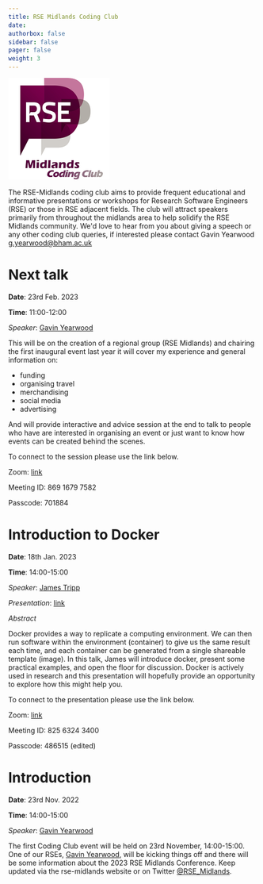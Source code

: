 ```yaml
---
title: RSE Midlands Coding Club
date:
authorbox: false
sidebar: false
pager: false
weight: 3
---
```

![RSE Midlands Coding Club Logo](/images/logo-RSE-midlands-coding-club.png)

The RSE-Midlands coding club aims to provide frequent educational and informative presentations or workshops for Research Software Engineers (RSE) or those in RSE adjacent fields. The club will attract speakers primarily from throughout the midlands area to help solidify the RSE Midlands community. We'd love to hear from you about giving a speech or any other coding club queries, if interested please contact Gavin Yearwood [g.yearwood@bham.ac.uk](mailto:g.yearwood@bham.ac.uk)

# Next talk
**Date**: 23rd Feb. 2023

**Time**: 11:00-12:00

*Speaker*: [Gavin Yearwood](https://intranet.birmingham.ac.uk/it/teams/infrastructure/research/bear/rsg/staff/gavin-yearwood.aspx)

This will be on the creation of a
regional group (RSE Midlands) and chairing the first inaugural event last year it will cover my experience and general information on:

* funding
* organising travel
* merchandising
* social media
* advertising

And will provide interactive and advice session at the end to talk to people who have are interested in organising an event or just want to know how events can be created behind the scenes.

To connect to the session please use the link below.

Zoom: [link](https://bham-ac-uk.zoom.us/j/86916797582?pwd=YndkODNUK09DQXdIMnlWUzBkdFMzQT09)

Meeting ID: 869 1679 7582

Passcode: 701884

# Introduction to Docker
**Date**: 18th Jan. 2023

**Time**: 14:00-15:00

*Speaker*: [James Tripp](https://jamestripp.net/)

*Presentation*: [link](https://livewarwickac-my.sharepoint.com/:b:/g/personal/pssnac_live_warwick_ac_uk/Ed7hQy-QG5VLpPhBamLxyeUBsrX8eu-xvi6q1zn3gjUqMw?e=Aaht9I)

*Abstract*

Docker provides a way to replicate a computing environment. We can then run software within the environment (container) to give us the same result each time, and each container can be generated from a single shareable template (image).  In this talk, James will introduce docker, present some practical examples, and open the floor for discussion. Docker is actively used in research and this presentation will hopefully provide an opportunity to explore how this might help you.

To connect to the presentation please use the link below.

Zoom: [link](https://bham-ac-uk.zoom.us/j/82563243400?pwd=TDdMTDkrOVhnK2IrR3FiMitBekRhdz09)

Meeting ID: 825 6324 3400

Passcode: 486515 (edited)

# Introduction
**Date**: 23rd Nov. 2022

**Time**: 14:00-15:00

*Speaker*: [Gavin Yearwood](https://intranet.birmingham.ac.uk/it/teams/infrastructure/research/bear/rsg/staff/gavin-yearwood.aspx)

The first Coding Club event will be held on 23rd November, 14:00-15:00. One of our RSEs, [Gavin Yearwood](https://intranet.birmingham.ac.uk/it/teams/infrastructure/research/bear/rsg/staff/gavin-yearwood.aspx), will be kicking things off and there will be some information about the 2023 RSE Midlands Conference. Keep updated via the rse-midlands website or on Twitter [@RSE_Midlands](https://twitter.com/RSE_Midlands).